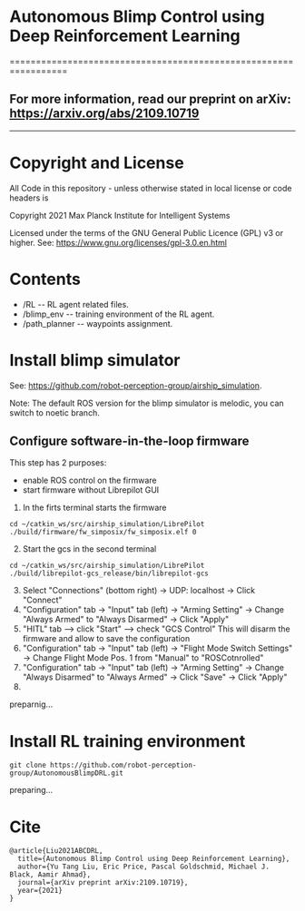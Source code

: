 # Autonomous Blimp Control using Deep Reinforcement Learning
=================================================================

## For more information, read our preprint on arXiv: https://arxiv.org/abs/2109.10719
--------------------------------------------------------------

# Copyright and License

All Code in this repository - unless otherwise stated in local license or code headers is

Copyright 2021 Max Planck Institute for Intelligent Systems

Licensed under the terms of the GNU General Public Licence (GPL) v3 or higher.
See: https://www.gnu.org/licenses/gpl-3.0.en.html


# Contents

* /RL -- RL agent related files.
* /blimp_env -- training environment of the RL agent. 
* /path_planner -- waypoints assignment.

# Install blimp simulator
See: https://github.com/robot-perception-group/airship_simulation. 

Note: The default ROS version for the blimp simulator is melodic, you can switch to noetic branch.

## Configure software-in-the-loop firmware
This step has 2 purposes:
*  enable ROS control on the firmware
*  start firmware without Librepilot GUI

1. In the firts terminal starts the firmware
```
cd ~/catkin_ws/src/airship_simulation/LibrePilot
./build/firmware/fw_simposix/fw_simposix.elf 0  
```

2. Start the gcs in the second terminal
```
cd ~/catkin_ws/src/airship_simulation/LibrePilot
./build/librepilot-gcs_release/bin/librepilot-gcs
```
3. Select "Connections" (bottom right) -> UDP: localhost -> Click "Connect"
4. "Configuration" tab -> "Input" tab (left) -> "Arming Setting" -> Change "Always Armed" to "Always Disarmed" -> Click "Apply"
5. "HITL" tab --> click "Start" --> check "GCS Control" 
   This will disarm the firmware and allow to save the configuration
6. "Configuration" tab -> "Input" tab (left) -> "Flight Mode Switch Settings" -> Change Flight Mode Pos. 1 from "Manual" to "ROSCotnrolled" 
7. "Configuration" tab -> "Input" tab (left) -> "Arming Setting" -> Change "Always Disarmed" to "Always Armed" -> Click "Save" -> Click "Apply" 
8. 



preparnig...

# Install RL training environment
```console
git clone https://github.com/robot-perception-group/AutonomousBlimpDRL.git
```

preparing...

# Cite
```
@article{Liu2021ABCDRL,
  title={Autonomous Blimp Control using Deep Reinforcement Learning},
  author={Yu Tang Liu, Eric Price, Pascal Goldschmid, Michael J. Black, Aamir Ahmad},
  journal={arXiv preprint arXiv:2109.10719},
  year={2021}
}
```
